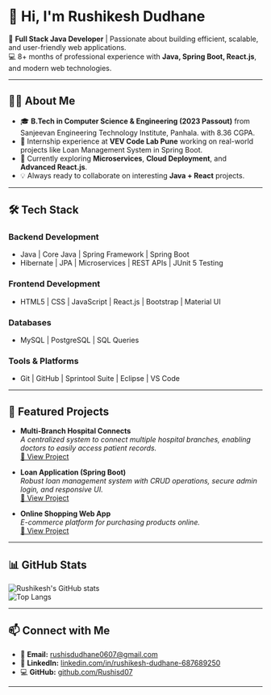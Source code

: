 # 👋 Hi, I'm Rushikesh Dudhane  

🚀 **Full Stack Java Developer** | Passionate about building efficient, scalable, and user-friendly web applications.  
💻 8+ months of professional experience with **Java, Spring Boot, React.js**, and modern web technologies.  

---

## 🧑‍💻 About Me  
- 🎓 **B.Tech in Computer Science & Engineering (2023 Passout)** from Sanjeevan Engineering Technology Institute, Panhala. with 8.36 CGPA.  
- 💼 Internship experience at **VEV Code Lab Pune** working on real-world projects like Loan Management System in Spring Boot.  
- 🌱 Currently exploring **Microservices**, **Cloud Deployment**, and **Advanced React.js**.  
- 💡 Always ready to collaborate on interesting **Java + React** projects.  

---

## 🛠 Tech Stack  

### **Backend Development**
- Java | Core Java | Spring Framework | Spring Boot  
- Hibernate | JPA | Microservices | REST APIs | JUnit 5 Testing  

### **Frontend Development**
- HTML5 | CSS | JavaScript | React.js | Bootstrap | Material UI  

### **Databases**
- MySQL | PostgreSQL | SQL Queries  

### **Tools & Platforms**
- Git | GitHub | Sprintool Suite | Eclipse | VS Code  

---

## 📂 Featured Projects  
- **Multi-Branch Hospital Connects**  
  *A centralized system to connect multiple hospital branches, enabling doctors to easily access patient records.*  
  [🔗 View Project](https://github.com/Rushisd07)

- **Loan Application (Spring Boot)**  
  *Robust loan management system with CRUD operations, secure admin login, and responsive UI.*  
  [🔗 View Project](https://github.com/Rushisd07)

- **Online Shopping Web App**  
  *E-commerce platform for purchasing products online.*  
  [🔗 View Project](https://github.com/Rushisd07)

---

## 📊 GitHub Stats  
![Rushikesh's GitHub stats](https://github-readme-stats.vercel.app/api?username=Rushisd07&show_icons=true&theme=radical)  
![Top Langs](https://github-readme-stats.vercel.app/api/top-langs/?username=Rushisd07&layout=compact&theme=radical)  

---

## 📫 Connect with Me  
- 📧 **Email:** [rushisdudhane0607@gmail.com](mailto:rushisdudhane0607@gmail.com)  
- 💼 **LinkedIn:** [linkedin.com/in/rushikesh-dudhane-687689250](https://www.linkedin.com/in/rushikesh-dudhane-687689250/)  
- 💻 **GitHub:** [github.com/Rushisd07](https://github.com/Rushisd07)  

---
